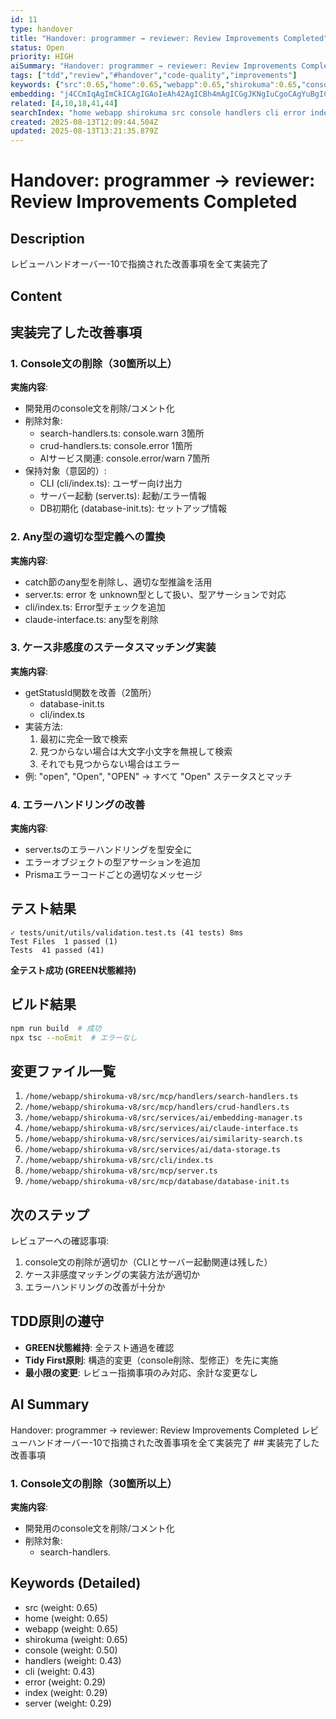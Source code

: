 ```yaml
---
id: 11
type: handover
title: "Handover: programmer → reviewer: Review Improvements Completed"
status: Open
priority: HIGH
aiSummary: "Handover: programmer → reviewer: Review Improvements Completed レビューハンドオーバー-10で指摘された改善事項を全て実装完了 ## 実装完了した改善事項\n\n### 1. Console文の削除（30箇所以上）\n**実施内容**: \n- 開発用のconsole文を削除/コメント化\n- 削除対象:\n  - search-handlers."
tags: ["tdd","review","#handover","code-quality","improvements"]
keywords: {"src":0.65,"home":0.65,"webapp":0.65,"shirokuma":0.65,"console":0.5}
embedding: "j4CCmIqAgImCkICAgIGAoIeAh42AgICBh4mAgICGgJKNgIuCgoCAgYuBgICAioCLhYCJio6AgImKgICAgIeAkYCAhICYgICShIeAgICLgJ+CgIiCmICAjICPgICAiYCnioCCjpmAgJOAiYCAgISAo5CAgJiWgICShZCAgICAgKg="
related: [4,10,18,41,44]
searchIndex: "home webapp shirokuma src console handlers cli error index server"
created: 2025-08-13T12:09:44.504Z
updated: 2025-08-13T13:21:35.879Z
---
```


# Handover: programmer → reviewer: Review Improvements Completed

## Description

レビューハンドオーバー-10で指摘された改善事項を全て実装完了

## Content

## 実装完了した改善事項

### 1. Console文の削除（30箇所以上）
**実施内容**: 
- 開発用のconsole文を削除/コメント化
- 削除対象:
  - search-handlers.ts: console.warn 3箇所
  - crud-handlers.ts: console.error 1箇所  
  - AIサービス関連: console.error/warn 7箇所
- 保持対象（意図的）:
  - CLI (cli/index.ts): ユーザー向け出力
  - サーバー起動 (server.ts): 起動/エラー情報
  - DB初期化 (database-init.ts): セットアップ情報

### 2. Any型の適切な型定義への置換
**実施内容**:
- catch節のany型を削除し、適切な型推論を活用
- server.ts: error を unknown型として扱い、型アサーションで対応
- cli/index.ts: Error型チェックを追加
- claude-interface.ts: any型を削除

### 3. ケース非感度のステータスマッチング実装
**実施内容**:
- getStatusId関数を改善（2箇所）
  - database-init.ts
  - cli/index.ts
- 実装方法:
  1. 最初に完全一致で検索
  2. 見つからない場合は大文字小文字を無視して検索
  3. それでも見つからない場合はエラー
- 例: "open", "Open", "OPEN" → すべて "Open" ステータスとマッチ

### 4. エラーハンドリングの改善
**実施内容**:
- server.tsのエラーハンドリングを型安全に
- エラーオブジェクトの型アサーションを追加
- Prismaエラーコードごとの適切なメッセージ

## テスト結果

```
✓ tests/unit/utils/validation.test.ts (41 tests) 8ms
Test Files  1 passed (1)
Tests  41 passed (41)
```

**全テスト成功 (GREEN状態維持)**

## ビルド結果

```bash
npm run build  # 成功
npx tsc --noEmit  # エラーなし
```

## 変更ファイル一覧

1. `/home/webapp/shirokuma-v8/src/mcp/handlers/search-handlers.ts`
2. `/home/webapp/shirokuma-v8/src/mcp/handlers/crud-handlers.ts`
3. `/home/webapp/shirokuma-v8/src/services/ai/embedding-manager.ts`
4. `/home/webapp/shirokuma-v8/src/services/ai/claude-interface.ts`
5. `/home/webapp/shirokuma-v8/src/services/ai/similarity-search.ts`
6. `/home/webapp/shirokuma-v8/src/services/ai/data-storage.ts`
7. `/home/webapp/shirokuma-v8/src/cli/index.ts`
8. `/home/webapp/shirokuma-v8/src/mcp/server.ts`
9. `/home/webapp/shirokuma-v8/src/mcp/database/database-init.ts`

## 次のステップ

レビュアーへの確認事項:
1. console文の削除が適切か（CLIとサーバー起動関連は残した）
2. ケース非感度マッチングの実装方法が適切か
3. エラーハンドリングの改善が十分か

## TDD原則の遵守

- **GREEN状態維持**: 全テスト通過を確認
- **Tidy First原則**: 構造的変更（console削除、型修正）を先に実施
- **最小限の変更**: レビュー指摘事項のみ対応、余計な変更なし

## AI Summary

Handover: programmer → reviewer: Review Improvements Completed レビューハンドオーバー-10で指摘された改善事項を全て実装完了 ## 実装完了した改善事項

### 1. Console文の削除（30箇所以上）
**実施内容**: 
- 開発用のconsole文を削除/コメント化
- 削除対象:
  - search-handlers.

## Keywords (Detailed)

- src (weight: 0.65)
- home (weight: 0.65)
- webapp (weight: 0.65)
- shirokuma (weight: 0.65)
- console (weight: 0.50)
- handlers (weight: 0.43)
- cli (weight: 0.43)
- error (weight: 0.29)
- index (weight: 0.29)
- server (weight: 0.29)

